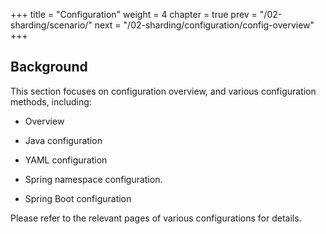 +++
title = "Configuration"
weight = 4
chapter = true
prev = "/02-sharding/scenario/"
next = "/02-sharding/configuration/config-overview"
+++

## Background

This section focuses on configuration overview, and various configuration methods, including:

* Overview

* Java configuration

* YAML configuration

* Spring namespace configuration.

* Spring Boot configuration

Please refer to the relevant pages of various configurations for details.